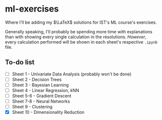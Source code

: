 # ml-exercises

Where I'll be adding my $\LaTeX$ solutions for IST's ML course's exercises.

Generally speaking, I'll probably be spending more time with explanations than
with showing every single calculation in the resolutions.
_However_, every calculation performed will be shown in each sheet's respective `.ipynb` file.

## To-do list

- [ ] Sheet 1 - Univariate Data Analysis (probably won't be done)
- [ ] Sheet 2 - Decision Trees
- [ ] Sheet 3 - Bayesian Learning
- [ ] Sheet 4 - Linear Regression, $k$NN
- [ ] Sheet 5-6 - Gradient Descent
- [ ] Sheet 7-8 - Neural Networks
- [ ] Sheet 9 - Clustering
- [x] Sheet 10 - Dimensionality Reduction
